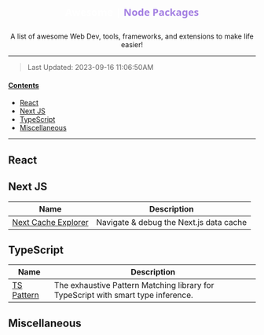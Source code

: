 <div align="center">
  <img src="data:image/svg+xml,%3Csvg fill='none' viewBox='0 0 800 86' xmlns='http://www.w3.org/2000/svg'%3E%3CforeignObject width='100%25' height='100%25'%3E%3Cdiv xmlns='http://www.w3.org/1999/xhtml'%3E%3Cstyle%3E h1 %7B white-space: nowrap; %7D h1 %3E span %7B color: %23a480e2; white-space: inherit; %7D svg %7B display: block; color: white; font-family: system-ui, -apple-system, 'Segoe UI', Roboto, Helvetica, Arial, sans-serif, 'Apple Color Emoji', 'Segoe UI Emoji'; width: 100%25; height: fit-content; %7D .content %7B display: flex; align-items: center; justify-content: center; width: 100%25; height: fit-content; %7D %3C/style%3E%3Cdiv class='content'%3E%3Ch1%3EAwesome %7C %3Cspan%3ENode Packages%3C/span%3E%3C/h1%3E%3C/div%3E%3C/div%3E%3C/foreignObject%3E%3C/svg%3E%0A">
  <p>A list of awesome Web Dev, tools, frameworks, and extensions to make life easier!</p>
</div>

---

> Last Updated: 2023-09-16 11:06:50AM

<u><h4>Contents</h4></u>

<!-- @import "[TOC]" {cmd="toc" depthFrom=1 depthTo=6 orderedList=false} -->

<!-- code_chunk_output -->

- [React](#react)
- [Next JS](#next-js)
- [TypeScript](#typescript)
- [Miscellaneous](#miscellaneous)

<!-- /code_chunk_output -->

---

## React

## Next JS

| Name                                                               | Description                             |
| ------------------------------------------------------------------ | --------------------------------------- |
| [Next Cache Explorer](https://github.com/47ng/next-cache-explorer) | Navigate & debug the Next.js data cache |

## TypeScript

| Name                                                  | Description                                                                       |
| ----------------------------------------------------- | --------------------------------------------------------------------------------- |
| [TS Pattern](https://github.com/gvergnaud/ts-pattern) | The exhaustive Pattern Matching library for TypeScript with smart type inference. |

## Miscellaneous
